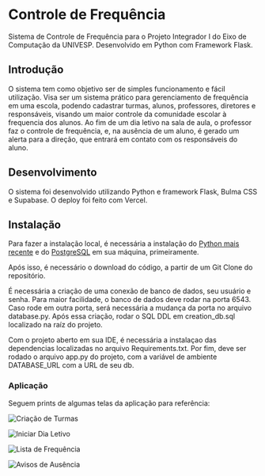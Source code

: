 # Controle de Frequência
Sistema de Controle de Frequência para o Projeto Integrador I do Eixo de Computação da UNIVESP. Desenvolvido em Python com Framework Flask.

## Introdução
O sistema tem como objetivo ser de simples funcionamento e fácil utilização. Visa ser um sistema prático para gerenciamento de frequência em uma escola, podendo cadastrar turmas, alunos, professores, diretores e responsáveis, visando um maior controle da comunidade escolar à frequencia dos alunos. Ao fim de um dia letivo na sala de aula, o professor faz o controle de frequência, e, na ausência de um aluno, é gerado um alerta para a direção, que entrará em contato com os responsáveis do aluno.

## Desenvolvimento
O sistema foi desenvolvido utilizando Python e framework Flask, Bulma CSS e Supabase. O deploy foi feito com Vercel.

## Instalação
Para fazer a instalação local, é necessária a instalação do [Python mais recente](https://www.python.org/downloads/) e do [PostgreSQL](https://www.postgresql.org/download/) em sua máquina, primeiramente.

Após isso, é necessário o download do código, a partir de um Git Clone do repositório.

É necessária a criação de uma conexão de banco de dados, seu usuário e senha. Para maior facilidade, o banco de dados deve rodar na porta 6543. Caso rode em outra porta, será necessária a mudança da porta no arquivo database.py. Após essa criação, rodar o SQL DDL em creation_db.sql localizado na raíz do projeto.

Com o projeto aberto em sua IDE, é necessária a instalaçao das dependencias localizadas no arquivo Requirements.txt.
Por fim, deve ser rodado o arquivo app.py do projeto, com a variável de ambiente DATABASE_URL com a URL de seu db.

### Aplicação

Seguem prints de algumas telas da aplicação para referência:

![Criação de Turmas](https://i.imgur.com/TAkvRLN.png)

![Iniciar Dia Letivo](https://i.imgur.com/VCa0F2e.png)

![Lista de Frequência](https://i.imgur.com/zvROXIA.png)

![Avisos de Ausência](https://i.imgur.com/IcLcC2q.png)
